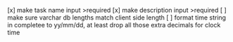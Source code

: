 [x] make task name input >required
[x] make description input >required
[ ] make sure varchar db lengths match client side length
[ ] format time string  in completee to yy/mm/dd, at least drop all those extra decimals for clock time



